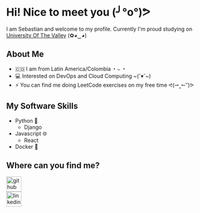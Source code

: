 # Hi! Nice to meet you (╯°o°)ᕗ
I am Sebastian and welcome to my profile. Currently I'm proud studying on [University Of The Valley](https://www.univalle.edu.co/) (✿◕‿◕)

## About Me
- 🇨🇴 I am from Latin America/Colombia ◔ ⌣ ◔
- 💻 Interested on DevOps and Cloud Computing ~(˘▾˘~)
- ⚡ You can find me doing LeetCode exercises on my free time ᕙ(⇀‸↼‶)ᕗ

## My Software Skills
- Python 🐍
  - Django
- Javascript 🌐
  - React
- Docker 🐳

## Where can you find me?
[<img src='https://cdn.jsdelivr.net/npm/simple-icons@3.0.1/icons/github.svg' alt='github' height='40'>](https://github.com/Seb0927)  
[<img src='https://cdn.jsdelivr.net/npm/simple-icons@3.0.1/icons/linkedin.svg' alt='linkedin' height='40'>](https://www.linkedin.com/in/sebasti%C3%A1n-i-30b186213/)  

